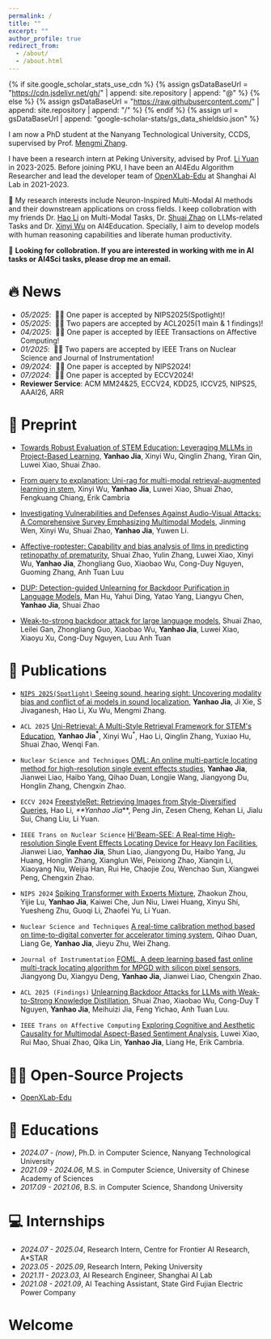 ```yaml
---
permalink: /
title: ""
excerpt: ""
author_profile: true
redirect_from: 
  - /about/
  - /about.html
---
```


{% if site.google_scholar_stats_use_cdn %}
{% assign gsDataBaseUrl = "https://cdn.jsdelivr.net/gh/" | append: site.repository | append: "@" %}
{% else %}
{% assign gsDataBaseUrl = "https://raw.githubusercontent.com/" | append: site.repository | append: "/" %}
{% endif %}
{% assign url = gsDataBaseUrl | append: "google-scholar-stats/gs_data_shieldsio.json" %}

<span class='anchor' id='about-me'></span>

I am now a PhD student at the Nanyang Technological University, CCDS, supervised by Prof. [Mengmi Zhang](https://scholar.google.com/citations?user=G2sVOhcAAAAJ&hl=en).

I have been a research intern at Peking University, advised by Prof. [Li Yuan](https://www.ece.pku.edu.cn/info/1046/2678.htm) in 2023-2025. Before joining PKU, I have been an AI4Edu Algorithm Researcher and lead the developer team of [OpenXLab-Edu](https://xedu.readthedocs.io/zh/master/about/team.html) at Shanghai AI Lab in 2021-2023.

🤔 My research interests include Neuron-Inspired Multi-Modal AI methods and their downstream applications on cross fields. I keep collobration with my friends Dr. [Hao Li](https://scholar.google.com/citations?user=y4va91AAAAAJ&hl=en) on Multi-Modal Tasks, Dr. [Shuai Zhao](https://scholar.google.com/citations?user=upbsFBAAAAAJ&hl=en) on LLMs-related Tasks and Dr. [Xinyi Wu](https://scholar.google.com/citations?user=LQfCBpEAAAAJ&hl=en) on AI4Education. Specially, I aim to develop models with human reasoning capabilities and liberate human productivity.


🤝 **Looking for collobration. If you are interested in working with me in AI tasks or AI4Sci tasks, please drop me an email.**

# 🔥 News
- *05/2025*: &nbsp;🎉🎉 One paper is accepted by NIPS2025(Spotlight)!
- *05/2025*: &nbsp;🎉🎉 Two papers are accepted by ACL2025(1 main & 1 findings)!
- *04/2025*: &nbsp;🎉🎉 One paper is accepted by IEEE Transactions on Affective Computing!
- *01/2025*: &nbsp;🎉🎉 Two papers are accepted by IEEE Trans on Nuclear Science and Journal of Instrumentation!
- *09/2024*: &nbsp;🎉🎉 One paper is accepted by NIPS2024!
- *07/2024*: &nbsp;🎉🎉 One paper is accepted by ECCV2024!
- **Reviewer Service**: ACM MM24&25, ECCV24, KDD25, ICCV25, NIPS25, AAAI26, ARR

# 📝 Preprint
- [Towards Robust Evaluation of STEM Education: Leveraging MLLMs in Project-Based Learning](https://arxiv.org/abs/2505.17050), **Yanhao Jia**, Xinyi Wu, Qinglin Zhang, Yiran Qin, Luwei Xiao, Shuai Zhao.

- [From query to explanation: Uni-rag for multi-modal retrieval-augmented learning in stem](https://arxiv.org/abs/2507.03868), Xinyi Wu, **Yanhao Jia**, Luwei Xiao, Shuai Zhao, Fengkuang Chiang, Erik Cambria

- [Investigating Vulnerabilities and Defenses Against Audio-Visual Attacks: A Comprehensive Survey Emphasizing Multimodal Models](https://arxiv.org/abs/2506.11521), Jinming Wen, Xinyi Wu, Shuai Zhao, **Yanhao Jia**, Yuwen Li.

- [Affective-roptester: Capability and bias analysis of llms in predicting retinopathy of prematurity](https://arxiv.org/abs/2507.05816), Shuai Zhao, Yulin Zhang, Luwei Xiao, Xinyi Wu, **Yanhao Jia**, Zhongliang Guo, Xiaobao Wu, Cong-Duy Nguyen, Guoming Zhang, Anh Tuan Luu

- [DUP: Detection-guided Unlearning for Backdoor Purification in Language Models](https://arxiv.org/abs/2508.01647), Man Hu, Yahui Ding, Yatao Yang, Liangyu Chen, **Yanhao Jia**, Shuai Zhao

- [Weak-to-strong backdoor attack for large language models](https://arxiv.org/abs/2409.17946), Shuai Zhao, Leilei Gan, Zhongliang Guo, Xiaobao Wu, **Yanhao Jia**, Luwei Xiao, Xiaoyu Xu, Cong-Duy Nguyen, Luu Anh Tuan

# 📝 Publications <a href='https://scholar.google.com/citations?user=jQx7NpQAAAAJ&hl=en'>

- ``NIPS 2025(Spotlight)``  [Seeing sound, hearing sight: Uncovering modality bias and conflict of ai models in sound localization](https://arxiv.org/abs/2505.11217), **Yanhao Jia**, Ji Xie, S Jivaganesh, Hao Li, Xu Wu, Mengmi Zhang.

- ``ACL 2025`` [Uni-Retrieval: A Multi-Style Retrieval Framework for STEM's Education](https://arxiv.org/abs/2502.05863), **Yanhao Jia<sup>*</sup>**, Xinyi Wu<sup>*</sup>, Hao Li, Qinglin Zhang, Yuxiao Hu, Shuai Zhao, Wenqi Fan.

- ``Nuclear Science and Techniques`` [OML: An online multi-particle locating method for high-resolution single event effects studies](https://link.springer.com/article/10.1007/s41365-024-01539-6), **Yanhao Jia**, Jianwei Liao, Haibo Yang, Qihao Duan, Longjie Wang, Jiangyong Du, Honglin Zhang, Chengxin Zhao.

- ``ECCV 2024`` [FreestyleRet: Retrieving Images from Style-Diversified Queries](https://www.ecva.net/papers/eccv_2024/papers_ECCV/papers/03384.pdf), Hao Li<sup>*</sup>, **Yanhao Jia<sup>*</sup>**, Peng Jin, Zesen Cheng, Kehan Li, Jialu Sui, Chang Liu, Li Yuan.

- ``IEEE Trans on Nuclear Science`` [Hi'Beam-SEE: A Real-time High-resolution Single Event Effects Locating Device for Heavy Ion Facilities](https://ieeexplore.ieee.org/abstract/document/10851311/), Jianwei Liao, **Yanhao Jia**, Shun Liao, Jiangyong Du, Haibo Yang, Ju Huang, Honglin Zhang, Xianglun Wei, Peixiong Zhao, Xianqin Li, Xiaoyang Niu, Weijia Han, Rui He, Chaojie Zou, Wenchao Sun, Xiangwei Peng, Chengxin Zhao.

- ``NIPS 2024`` [Spiking Transformer with Experts Mixture](https://proceedings.neurips.cc/paper_files/paper/2024/file/137101016144540ed3191dc2b02f09a5-Paper-Conference.pdf), Zhaokun Zhou, Yijie Lu, **Yanhao Jia**, Kaiwei Che, Jun Niu, Liwei Huang, Xinyu Shi, Yuesheng Zhu, Guoqi Li, Zhaofei Yu, Li Yuan.

- ``Nuclear Science and Techniques`` [A real-time calibration method based on time-to-digital converter for accelerator timing system](https://link.springer.com/article/10.1007/s41365-024-01510-5), Qihao Duan, Liang Ge, **Yanhao Jia**, Jieyu Zhu, Wei Zhang.

- ``Journal of Instrumentation`` [FOML, A deep learning based fast online multi-track locating algorithm for MPGD with silicon pixel sensors](https://indico.cern.ch/event/1453371/contributions/6176737/contribution.pdf), Jiangyong Du, Xiangyu Deng, **Yanhao Jia**, Jianwei Liao, Chengxin Zhao.

- ``ACL 2025 (Findings)`` [Unlearning Backdoor Attacks for LLMs with Weak-to-Strong Knowledge Distillation](https://arxiv.org/abs/2410.14425), Shuai Zhao, Xiaobao Wu, Cong-Duy T Nguyen, **Yanhao Jia**, Meihuizi Jia, Feng Yichao, Anh Tuan Luu.

- ``IEEE Trans on Affective Computing`` [Exploring Cognitive and Aesthetic Causality for Multimodal Aspect-Based Sentiment Analysis](https://arxiv.org/abs/2504.15848), Luwei Xiao, Rui Mao, Shuai Zhao, Qika Lin, **Yanhao Jia**, Liang He, Erik Cambria.


# 👨‍💻 Open-Source Projects
- [OpenXLab-Edu](https://xedu.readthedocs.io/)

# 📖 Educations
- *2024.07 - (now)*, Ph.D. in Computer Science, Nanyang Technological University
- *2021.09 - 2024.06*, M.S. in Computer Science, University of Chinese Academy of Sciences
- *2017.09 - 2021.06*, B.S. in Computer Science, Shandong University

# 💻 Internships
- *2024.07 - 2025.04*, Research Intern, Centre for Frontier AI Research, A*STAR
- *2023.05 - 2025.09*, Research Intern, Peking University
- *2021.11 - 2023.03*, AI Research Engineer, Shanghai AI Lab
- *2021.08 - 2021.09*, AI Teaching Assistant, State Gird Fujian Electric Power Company

# Welcome
<script type="text/javascript" id="clustrmaps" src="//clustrmaps.com/map_v2.js?d=iATuYncQP0nXQp_VEbKPNmoy_uGx5yI6wuNV37Uw1Vk&cl=ffffff&w=a"></script>